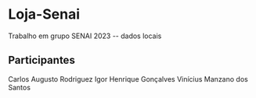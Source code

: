 # Loja-Senai
Trabalho em grupo SENAI 2023 -- dados locais

## Participantes

Carlos Augusto Rodriguez
Igor Henrique Gonçalves
Vinícius Manzano dos Santos
